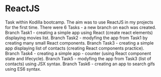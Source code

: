 # ReactJS
Task within Kodilla bootcamp. The aim was to use ReactJS in my projects for the first time.
There were 6 Tasks - a new branch on each was created. 
Branch Task1 - creating a simple app using React (create react elements) displaying movies list. 
Branch Task2 - modyfing the app from Task1 by creating many small React components. 
Branch Task3 - creating a simple app displaying list of contacts (creating React components practice). 
Branch Task4 - creating a simple app - counter (using React component state and lifecycle). 
Branch Task5 - modyfing the app from Task3 (list of contacts) using JSX syntax. 
Branch Task6 - creating an app to search gifs using ES6 syntax.
